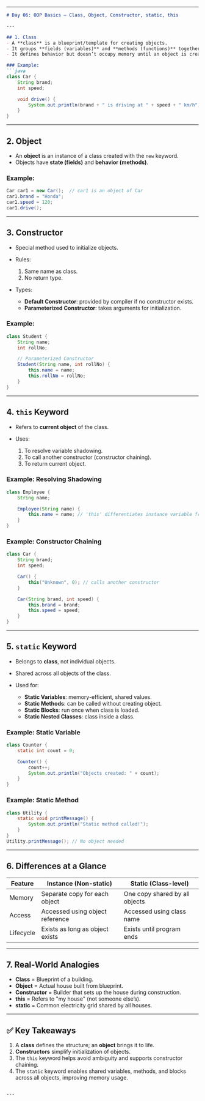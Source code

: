 
---

````markdown
# Day 06: OOP Basics – Class, Object, Constructor, static, this

---

## 1. Class
- A **class** is a blueprint/template for creating objects.
- It groups **fields (variables)** and **methods (functions)** together.
- It defines behavior but doesn’t occupy memory until an object is created.

### Example:
```java
class Car {
    String brand;
    int speed;

    void drive() {
        System.out.println(brand + " is driving at " + speed + " km/h");
    }
}
````

---

## 2. Object

* An **object** is an instance of a class created with the `new` keyword.
* Objects have **state (fields)** and **behavior (methods)**.

### Example:

```java
Car car1 = new Car();  // car1 is an object of Car
car1.brand = "Honda";
car1.speed = 120;
car1.drive();
```

---

## 3. Constructor

* Special method used to initialize objects.
* Rules:

    1. Same name as class.
    2. No return type.
* Types:

    * **Default Constructor**: provided by compiler if no constructor exists.
    * **Parameterized Constructor**: takes arguments for initialization.

### Example:

```java
class Student {
    String name;
    int rollNo;

    // Parameterized Constructor
    Student(String name, int rollNo) {
        this.name = name;
        this.rollNo = rollNo;
    }
}
```

---

## 4. `this` Keyword

* Refers to **current object** of the class.
* Uses:

    1. To resolve variable shadowing.
    2. To call another constructor (constructor chaining).
    3. To return current object.

### Example: Resolving Shadowing

```java
class Employee {
    String name;

    Employee(String name) {
        this.name = name; // 'this' differentiates instance variable from parameter
    }
}
```

### Example: Constructor Chaining

```java
class Car {
    String brand;
    int speed;

    Car() {
        this("Unknown", 0); // calls another constructor
    }

    Car(String brand, int speed) {
        this.brand = brand;
        this.speed = speed;
    }
}
```

---

## 5. `static` Keyword

* Belongs to **class**, not individual objects.
* Shared across all objects of the class.
* Used for:

    * **Static Variables**: memory-efficient, shared values.
    * **Static Methods**: can be called without creating object.
    * **Static Blocks**: run once when class is loaded.
    * **Static Nested Classes**: class inside a class.

### Example: Static Variable

```java
class Counter {
    static int count = 0;

    Counter() {
        count++;
        System.out.println("Objects created: " + count);
    }
}
```

### Example: Static Method

```java
class Utility {
    static void printMessage() {
        System.out.println("Static method called!");
    }
}
Utility.printMessage(); // No object needed
```

---

## 6. Differences at a Glance

| Feature   | Instance (Non-static)           | Static (Class-level)           |
| --------- | ------------------------------- | ------------------------------ |
| Memory    | Separate copy for each object   | One copy shared by all objects |
| Access    | Accessed using object reference | Accessed using class name      |
| Lifecycle | Exists as long as object exists | Exists until program ends      |

---

## 7. Real-World Analogies

* **Class** = Blueprint of a building.
* **Object** = Actual house built from blueprint.
* **Constructor** = Builder that sets up the house during construction.
* **this** = Refers to "my house" (not someone else’s).
* **static** = Common electricity grid shared by all houses.

---

## ✅ Key Takeaways

1. A **class** defines the structure; an **object** brings it to life.
2. **Constructors** simplify initialization of objects.
3. The `this` keyword helps avoid ambiguity and supports constructor chaining.
4. The `static` keyword enables shared variables, methods, and blocks across all objects, improving memory usage.

```

---

```
